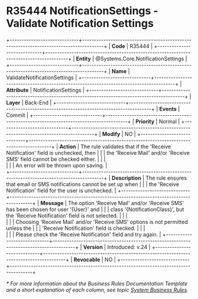 ﻿---
erp.type: business-rule
erp.entity: Systems.Core.NotificationSettings
---

# R35444 NotificationSettings - Validate Notification Settings
+-----------------------------+---------------------------------------------------------------------------------------+
| **Code**                    | R35444                                                                                |
+-----------------------------+---------------------------------------------------------------------------------------+
| **Entity**                  | @Systems.Core.NotificationSettings                                                    |
+-----------------------------+---------------------------------------------------------------------------------------+
| **Name**                    | ValidateNotificationSettings                                                          |
+-----------------------------+---------------------------------------------------------------------------------------+
| **Attribute**               | NotificationSettings                                                                  | 
+-----------------------------+---------------------------------------------------------------------------------------+
| **Layer**                   | Back-End                                                                              |
+-----------------------------+---------------------------------------------------------------------------------------+
| **Events**                  | Commit                                                                                |
+-----------------------------+---------------------------------------------------------------------------------------+
| **Priority**                | Normal                                                                                |
+-----------------------------+---------------------------------------------------------------------------------------+
| **Modify**                  | NO                                                                                    |
+-----------------------------+---------------------------------------------------------------------------------------+
| **Action**                  | The rule validates that if the 'Receive Notification' field is unchecked, then        |
|                             | the 'Receive Mail' and/or 'Receive SMS' field cannot be checked either.               | 
|                             | <br/>                                                                                 | 
|                             | An error will be thrown upon saving.                                                  |  
+-----------------------------+---------------------------------------------------------------------------------------+
| **Description**             | The rule ensures that email or SMS notifications cannot be set up when                |
|                             | the 'Receive Notification' field for the user is unchecked.                           |
+-----------------------------+---------------------------------------------------------------------------------------+
| **Message**                 | The option 'Receive Mail' and/or 'Receive SMS' has been chosen for user '{User}' and  |
|                             | class '{NotificationClass}', but the 'Receive Notification' field is not selected.    |
|                             | <br/>                                                                                 |
|                             | Choosing 'Receive Mail' and/or 'Receive SMS' options is not permitted unless the      |
|                             | 'Receive Notification' field is checked.                                              |
|                             | <br/>                                                                                 |
|                             | Please check the 'Receive Notification' field and try again.                          |
+-----------------------------+---------------------------------------------------------------------------------------+
| **Version**                 | Introduced: v.24                                                                      |
+-----------------------------+---------------------------------------------------------------------------------------+
| **Revocable**               | NO                                                                                    |
+-----------------------------+---------------------------------------------------------------------------------------+

*\* For more information about the Business Rules Documentation Template and a short explanation of each column, see
topic [System Business Rules](../templates/template-description-system-business-rules.md).*
